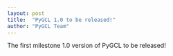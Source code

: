 ```yaml
---
layout: post
title:  "PyGCL 1.0 to be released!"
author: "PyGCL Team"
---
```

The first milestone 1.0 version of PyGCL to be released!
